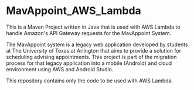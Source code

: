 # MavAppoint_AWS_Lambda
This is a Maven Project written in Java that is used with AWS Lambda to handle Amazon's API Gateway requests for the MavAppoint System.

The MavAppoint system is a legacy web application developed by students at The University of Texas at Arlington that aims to provide a solution for scheduling advising appointments. This project is part of the migration process for that legacy application into a mobile (Android) and cloud environment using AWS and Android Studio. 

This repository contains only the code to be used with AWS Lambda.
